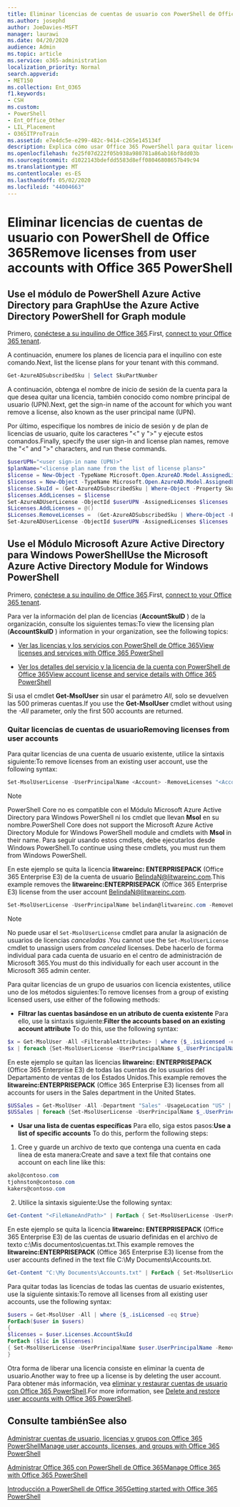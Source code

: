 ```yaml
---
title: Eliminar licencias de cuentas de usuario con PowerShell de Office 365
ms.author: josephd
author: JoeDavies-MSFT
manager: laurawi
ms.date: 04/20/2020
audience: Admin
ms.topic: article
ms.service: o365-administration
localization_priority: Normal
search.appverid:
- MET150
ms.collection: Ent_O365
f1.keywords:
- CSH
ms.custom:
- PowerShell
- Ent_Office_Other
- LIL_Placement
- O365ITProTrain
ms.assetid: e7e4dc5e-e299-482c-9414-c265e145134f
description: Explica cómo usar Office 365 PowerShell para quitar licencias de Office 365 que se han asignado anteriormente a los usuarios.
ms.openlocfilehash: fe25f07d222f05b938a980781a86ab16bf8dd03b
ms.sourcegitcommit: d1022143bdefdd5583d8eff08046808657b49c94
ms.translationtype: MT
ms.contentlocale: es-ES
ms.lasthandoff: 05/02/2020
ms.locfileid: "44004663"
---
```

# <a name="remove-licenses-from-user-accounts-with-office-365-powershell"></a><span data-ttu-id="7dbcc-103">Eliminar licencias de cuentas de usuario con PowerShell de Office 365</span><span class="sxs-lookup"><span data-stu-id="7dbcc-103">Remove licenses from user accounts with Office 365 PowerShell</span></span>

## <a name="use-the-azure-active-directory-powershell-for-graph-module"></a><span data-ttu-id="7dbcc-104">Use el módulo de PowerShell Azure Active Directory para Graph</span><span class="sxs-lookup"><span data-stu-id="7dbcc-104">Use the Azure Active Directory PowerShell for Graph module</span></span>

<span data-ttu-id="7dbcc-105">Primero, [conéctese a su inquilino de Office 365](connect-to-office-365-powershell.md#connect-with-the-azure-active-directory-powershell-for-graph-module).</span><span class="sxs-lookup"><span data-stu-id="7dbcc-105">First, [connect to your Office 365 tenant](connect-to-office-365-powershell.md#connect-with-the-azure-active-directory-powershell-for-graph-module).</span></span>

<span data-ttu-id="7dbcc-106">A continuación, enumere los planes de licencia para el inquilino con este comando.</span><span class="sxs-lookup"><span data-stu-id="7dbcc-106">Next, list the license plans for your tenant with this command.</span></span>

```powershell
Get-AzureADSubscribedSku | Select SkuPartNumber
```

<span data-ttu-id="7dbcc-107">A continuación, obtenga el nombre de inicio de sesión de la cuenta para la que desea quitar una licencia, también conocido como nombre principal de usuario (UPN).</span><span class="sxs-lookup"><span data-stu-id="7dbcc-107">Next, get the sign-in name of the account for which you want remove a license, also known as the user principal name (UPN).</span></span>

<span data-ttu-id="7dbcc-108">Por último, especifique los nombres de inicio de sesión y de plan de licencias de usuario, quite los caracteres "<" y ">" y ejecute estos comandos.</span><span class="sxs-lookup"><span data-stu-id="7dbcc-108">Finally, specify the user sign-in and license plan names, remove the "<" and ">" characters, and run these commands.</span></span>

```powershell
$userUPN="<user sign-in name (UPN)>"
$planName="<license plan name from the list of license plans>"
$license = New-Object -TypeName Microsoft.Open.AzureAD.Model.AssignedLicense
$licenses = New-Object -TypeName Microsoft.Open.AzureAD.Model.AssignedLicenses
$license.SkuId = (Get-AzureADSubscribedSku | Where-Object -Property SkuPartNumber -Value $planName -EQ).SkuID
$licenses.AddLicenses = $license
Set-AzureADUserLicense -ObjectId $userUPN -AssignedLicenses $licenses
$Licenses.AddLicenses = @()
$Licenses.RemoveLicenses =  (Get-AzureADSubscribedSku | Where-Object -Property SkuPartNumber -Value $planName -EQ).SkuID
Set-AzureADUserLicense -ObjectId $userUPN -AssignedLicenses $licenses
```

## <a name="use-the-microsoft-azure-active-directory-module-for-windows-powershell"></a><span data-ttu-id="7dbcc-109">Use el Módulo Microsoft Azure Active Directory para Windows PowerShell</span><span class="sxs-lookup"><span data-stu-id="7dbcc-109">Use the Microsoft Azure Active Directory Module for Windows PowerShell</span></span>

<span data-ttu-id="7dbcc-110">Primero, [conéctese a su inquilino de Office 365](connect-to-office-365-powershell.md#connect-with-the-microsoft-azure-active-directory-module-for-windows-powershell).</span><span class="sxs-lookup"><span data-stu-id="7dbcc-110">First, [connect to your Office 365 tenant](connect-to-office-365-powershell.md#connect-with-the-microsoft-azure-active-directory-module-for-windows-powershell).</span></span>
   
<span data-ttu-id="7dbcc-111">Para ver la información del plan de licencias (**AccountSkuID** ) de la organización, consulte los siguientes temas:</span><span class="sxs-lookup"><span data-stu-id="7dbcc-111">To view the licensing plan (**AccountSkuID** ) information in your organization, see the following topics:</span></span>
    
  - [<span data-ttu-id="7dbcc-112">Ver las licencias y los servicios con PowerShell de Office 365</span><span class="sxs-lookup"><span data-stu-id="7dbcc-112">View licenses and services with Office 365 PowerShell</span></span>](view-licenses-and-services-with-office-365-powershell.md)
    
  - [<span data-ttu-id="7dbcc-113">Ver los detalles del servicio y la licencia de la cuenta con PowerShell de Office 365</span><span class="sxs-lookup"><span data-stu-id="7dbcc-113">View account license and service details with Office 365 PowerShell</span></span>](view-account-license-and-service-details-with-office-365-powershell.md)
    
<span data-ttu-id="7dbcc-114">Si usa el cmdlet **Get-MsolUser** sin usar el parámetro _All_, solo se devuelven las 500 primeras cuentas.</span><span class="sxs-lookup"><span data-stu-id="7dbcc-114">If you use the **Get-MsolUser** cmdlet without using the _-All_ parameter, only the first 500 accounts are returned.</span></span>
    
### <a name="removing-licenses-from-user-accounts"></a><span data-ttu-id="7dbcc-115">Quitar licencias de cuentas de usuario</span><span class="sxs-lookup"><span data-stu-id="7dbcc-115">Removing licenses from user accounts</span></span>

<span data-ttu-id="7dbcc-116">Para quitar licencias de una cuenta de usuario existente, utilice la sintaxis siguiente:</span><span class="sxs-lookup"><span data-stu-id="7dbcc-116">To remove licenses from an existing user account, use the following syntax:</span></span>
  
```powershell
Set-MsolUserLicense -UserPrincipalName <Account> -RemoveLicenses "<AccountSkuId1>", "<AccountSkuId2>"...
```

>[!Note]
><span data-ttu-id="7dbcc-117">PowerShell Core no es compatible con el Módulo Microsoft Azure Active Directory para Windows PowerShell ni los cmdlet que llevan **Msol** en su nombre.</span><span class="sxs-lookup"><span data-stu-id="7dbcc-117">PowerShell Core does not support the Microsoft Azure Active Directory Module for Windows PowerShell module and cmdlets with **Msol** in their name.</span></span> <span data-ttu-id="7dbcc-118">Para seguir usando estos cmdlets, debe ejecutarlos desde Windows PowerShell.</span><span class="sxs-lookup"><span data-stu-id="7dbcc-118">To continue using these cmdlets, you must run them from Windows PowerShell.</span></span>
>

<span data-ttu-id="7dbcc-119">En este ejemplo se quita la licencia **litwareinc: ENTERPRISEPACK** (Office 365 Enterprise E3) de la cuenta de usuario BelindaN@litwareinc.com.</span><span class="sxs-lookup"><span data-stu-id="7dbcc-119">This example removes the **litwareinc:ENTERPRISEPACK** (Office 365 Enterprise E3) license from the user account BelindaN@litwareinc.com.</span></span>
  
```powershell
Set-MsolUserLicense -UserPrincipalName belindan@litwareinc.com -RemoveLicenses "litwareinc:ENTERPRISEPACK"
```

>[!Note]
><span data-ttu-id="7dbcc-120">No puede usar el `Set-MsolUserLicense` cmdlet para anular la asignación de usuarios de licencias *canceladas* .</span><span class="sxs-lookup"><span data-stu-id="7dbcc-120">You cannot use the `Set-MsolUserLicense` cmdlet to unassign users from *canceled* licenses.</span></span> <span data-ttu-id="7dbcc-121">Debe hacerlo de forma individual para cada cuenta de usuario en el centro de administración de Microsoft 365.</span><span class="sxs-lookup"><span data-stu-id="7dbcc-121">You must do this individually for each user account in the Microsoft 365 admin center.</span></span>
>

<span data-ttu-id="7dbcc-122">Para quitar licencias de un grupo de usuarios con licencia existentes, utilice uno de los métodos siguientes:</span><span class="sxs-lookup"><span data-stu-id="7dbcc-122">To remove licenses from a group of existing licensed users, use either of the following methods:</span></span>
  
- <span data-ttu-id="7dbcc-123">**Filtrar las cuentas basándose en un atributo de cuenta existente** Para ello, use la sintaxis siguiente:</span><span class="sxs-lookup"><span data-stu-id="7dbcc-123">**Filter the accounts based on an existing account attribute** To do this, use the following syntax:</span></span>
    
```powershell
$x = Get-MsolUser -All <FilterableAttributes> | where {$_.isLicensed -eq $true}
$x | foreach {Set-MsolUserLicense -UserPrincipalName $_.UserPrincipalName -RemoveLicenses "<AccountSkuId1>", "<AccountSkuId2>"...}
```

<span data-ttu-id="7dbcc-124">En este ejemplo se quitan las licencias **litwareinc: ENTERPRISEPACK** (Office 365 Enterprise E3) de todas las cuentas de los usuarios del Departamento de ventas de los Estados Unidos.</span><span class="sxs-lookup"><span data-stu-id="7dbcc-124">This example removes the  **litwareinc:ENTERPRISEPACK** (Office 365 Enterprise E3) licenses from all accounts for users in the Sales department in the United States.</span></span>
    
```powershell
$USSales = Get-MsolUser -All -Department "Sales" -UsageLocation "US" | where {$_.isLicensed -eq $true}
$USSales | foreach {Set-MsolUserLicense -UserPrincipalName $_.UserPrincipalName -RemoveLicenses "litwareinc:ENTERPRISEPACK"}
```

- <span data-ttu-id="7dbcc-125">**Usar una lista de cuentas específicas** Para ello, siga estos pasos:</span><span class="sxs-lookup"><span data-stu-id="7dbcc-125">**Use a list of specific accounts** To do this, perform the following steps:</span></span>
    
1. <span data-ttu-id="7dbcc-126">Cree y guarde un archivo de texto que contenga una cuenta en cada línea de esta manera:</span><span class="sxs-lookup"><span data-stu-id="7dbcc-126">Create and save a text file that contains one account on each line like this:</span></span>
    
  ```powershell
akol@contoso.com
tjohnston@contoso.com
kakers@contoso.com
  ```

2. <span data-ttu-id="7dbcc-127">Utilice la sintaxis siguiente:</span><span class="sxs-lookup"><span data-stu-id="7dbcc-127">Use the following syntax:</span></span>
    
  ```powershell
  Get-Content "<FileNameAndPath>" | ForEach { Set-MsolUserLicense -UserPrincipalName $_ -RemoveLicenses "<AccountSkuId1>", "<AccountSkuId2>"... }
  ```

<span data-ttu-id="7dbcc-128">En este ejemplo se quita la licencia **litwareinc: ENTERPRISEPACK** (Office 365 Enterprise E3) de las cuentas de usuario definidas en el archivo de texto c:\Mis documentos\cuentas.txt.</span><span class="sxs-lookup"><span data-stu-id="7dbcc-128">This example removes the **litwareinc:ENTERPRISEPACK** (Office 365 Enterprise E3) license from the user accounts defined in the text file C:\My Documents\Accounts.txt.</span></span>
    
  ```powershell
  Get-Content "C:\My Documents\Accounts.txt" | ForEach { Set-MsolUserLicense -UserPrincipalName $_ -RemoveLicenses "litwareinc:ENTERPRISEPACK" }
  ```

<span data-ttu-id="7dbcc-129">Para quitar todas las licencias de todas las cuentas de usuario existentes, use la siguiente sintaxis:</span><span class="sxs-lookup"><span data-stu-id="7dbcc-129">To remove all licenses from all existing user accounts, use the following syntax:</span></span>
  
```powershell
$users = Get-MsolUser -All | where {$_.isLicensed -eq $true}
ForEach($user in $users)
{
$licenses = $user.Licenses.AccountSkuId
ForEach ($lic in $licenses)
{ Set-MsolUserLicense -UserPrincipalName $user.UserPrincipalName -RemoveLicenses $lic }
}
```

<span data-ttu-id="7dbcc-130">Otra forma de liberar una licencia consiste en eliminar la cuenta de usuario.</span><span class="sxs-lookup"><span data-stu-id="7dbcc-130">Another way to free up a license is by deleting the user account.</span></span> <span data-ttu-id="7dbcc-131">Para obtener más información, vea [eliminar y restaurar cuentas de usuario con Office 365 PowerShell](delete-and-restore-user-accounts-with-office-365-powershell.md).</span><span class="sxs-lookup"><span data-stu-id="7dbcc-131">For more information, see [Delete and restore user accounts with Office 365 PowerShell](delete-and-restore-user-accounts-with-office-365-powershell.md).</span></span>
  
## <a name="see-also"></a><span data-ttu-id="7dbcc-132">Consulte también</span><span class="sxs-lookup"><span data-stu-id="7dbcc-132">See also</span></span>

[<span data-ttu-id="7dbcc-133">Administrar cuentas de usuario, licencias y grupos con Office 365 PowerShell</span><span class="sxs-lookup"><span data-stu-id="7dbcc-133">Manage user accounts, licenses, and groups with Office 365 PowerShell</span></span>](manage-user-accounts-and-licenses-with-office-365-powershell.md)
  
[<span data-ttu-id="7dbcc-134">Administrar Office 365 con PowerShell de Office 365</span><span class="sxs-lookup"><span data-stu-id="7dbcc-134">Manage Office 365 with Office 365 PowerShell</span></span>](manage-office-365-with-office-365-powershell.md)
  
[<span data-ttu-id="7dbcc-135">Introducción a PowerShell de Office 365</span><span class="sxs-lookup"><span data-stu-id="7dbcc-135">Getting started with Office 365 PowerShell</span></span>](getting-started-with-office-365-powershell.md)

